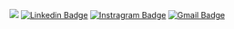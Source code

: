<img src="[./main/banner.jpg](https://www.google.com/url?sa=i&url=https%3A%2F%2Fwallpapercave.com%2Fstudio-ghibli-hd-wallpapers&psig=AOvVaw3DWi7T-syvO052BS1wQM7I&ust=1703810691438000&source=images&cd=vfe&opi=89978449&ved=0CBEQjRxqFwoTCJiXzerzsIMDFQAAAAAdAAAAABAJ)"></img>
[![Linkedin Badge](https://img.shields.io/badge/-NitayPrasaddas-0072b1?style=flat&logo=Linkedin&logoColor=white&link=https://www.linkedin.com/in/nitay-prasaddas-7aba8026b/)](https://www.linkedin.com/in/nitay-prasaddas-7aba8026b/)
[![Instragram Badge](https://img.shields.io/badge/-Jhonitay-E4405F?style=flat&logo=instagram&logoColor=white&link=https://www.instagram.com/jhonitay_/)](https://www.instagram.com/jhonitay_/)
[![Gmail Badge](https://img.shields.io/badge/-Jhonitay-c14438?style=flat&logo=Gmail&logoColor=white&link=mailto:jhonitay06@gmail.com)](mailto:jhonitay06@gmail.com)

